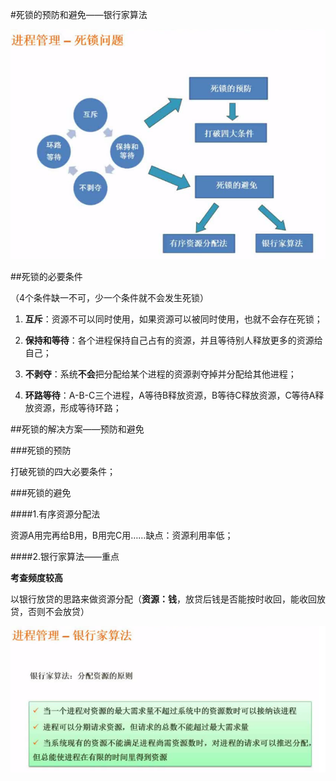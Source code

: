 #死锁的预防和避免——银行家算法

![](/imgs/1.3.8-1死锁的预防和避免.png)

##死锁的必要条件

（4个条件缺一不可，少一个条件就不会发生死锁）

1. **互斥**：资源不可以同时使用，如果资源可以被同时使用，也就不会存在死锁；

2. **保持和等待**：各个进程保持自己占有的资源，并且等待别人释放更多的资源给自己；

3. **不剥夺**：系统**不会**把分配给某个进程的资源剥夺掉并分配给其他进程；

4. **环路等待**：A-B-C三个进程，A等待B释放资源，B等待C释放资源，C等待A释放资源，形成等待环路；

##死锁的解决方案——预防和避免

###死锁的预防

打破死锁的四大必要条件；

###死锁的避免

####1.有序资源分配法

资源A用完再给B用，B用完C用……缺点：资源利用率低；

####2.银行家算法——重点

**考查频度较高**

以银行放贷的思路来做资源分配（**资源：钱**，放贷后钱是否能按时收回，能收回放贷，否则不会放贷）

![](/imgs/1.3.8-2银行家算法.png)




  



